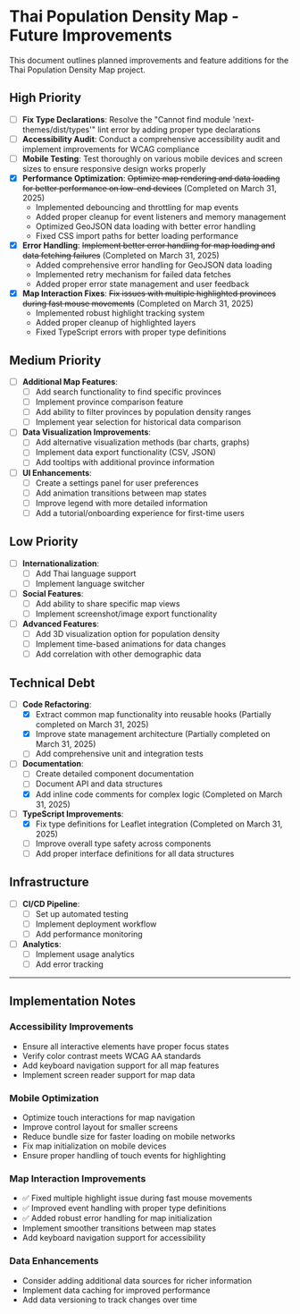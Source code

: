 # Thai Population Density Map - Future Improvements

This document outlines planned improvements and feature additions for the Thai Population Density Map project.

## High Priority

- [ ] **Fix Type Declarations**: Resolve the "Cannot find module 'next-themes/dist/types'" lint error by adding proper type declarations
- [ ] **Accessibility Audit**: Conduct a comprehensive accessibility audit and implement improvements for WCAG compliance
- [ ] **Mobile Testing**: Test thoroughly on various mobile devices and screen sizes to ensure responsive design works properly
- [x] **Performance Optimization**: ~~Optimize map rendering and data loading for better performance on low-end devices~~ (Completed on March 31, 2025)
  - Implemented debouncing and throttling for map events
  - Added proper cleanup for event listeners and memory management
  - Optimized GeoJSON data loading with better error handling
  - Fixed CSS import paths for better loading performance
- [x] **Error Handling**: ~~Implement better error handling for map loading and data fetching failures~~ (Completed on March 31, 2025)
  - Added comprehensive error handling for GeoJSON data loading
  - Implemented retry mechanism for failed data fetches
  - Added proper error state management and user feedback
- [x] **Map Interaction Fixes**: ~~Fix issues with multiple highlighted provinces during fast mouse movements~~ (Completed on March 31, 2025)
  - Implemented robust highlight tracking system
  - Added proper cleanup of highlighted layers
  - Fixed TypeScript errors with proper type definitions

## Medium Priority

- [ ] **Additional Map Features**:
  - [ ] Add search functionality to find specific provinces
  - [ ] Implement province comparison feature
  - [ ] Add ability to filter provinces by population density ranges
  - [ ] Implement year selection for historical data comparison
- [ ] **Data Visualization Improvements**:
  - [ ] Add alternative visualization methods (bar charts, graphs)
  - [ ] Implement data export functionality (CSV, JSON)
  - [ ] Add tooltips with additional province information
- [ ] **UI Enhancements**:
  - [ ] Create a settings panel for user preferences
  - [ ] Add animation transitions between map states
  - [ ] Improve legend with more detailed information
  - [ ] Add a tutorial/onboarding experience for first-time users

## Low Priority

- [ ] **Internationalization**:
  - [ ] Add Thai language support
  - [ ] Implement language switcher
- [ ] **Social Features**:
  - [ ] Add ability to share specific map views
  - [ ] Implement screenshot/image export functionality
- [ ] **Advanced Features**:
  - [ ] Add 3D visualization option for population density
  - [ ] Implement time-based animations for data changes
  - [ ] Add correlation with other demographic data

## Technical Debt

- [ ] **Code Refactoring**:
  - [x] Extract common map functionality into reusable hooks (Partially completed on March 31, 2025)
  - [x] Improve state management architecture (Partially completed on March 31, 2025)
  - [ ] Add comprehensive unit and integration tests
- [ ] **Documentation**:
  - [ ] Create detailed component documentation
  - [ ] Document API and data structures
  - [x] Add inline code comments for complex logic (Completed on March 31, 2025)
- [ ] **TypeScript Improvements**:
  - [x] Fix type definitions for Leaflet integration (Completed on March 31, 2025)
  - [ ] Improve overall type safety across components
  - [ ] Add proper interface definitions for all data structures

## Infrastructure

- [ ] **CI/CD Pipeline**:
  - [ ] Set up automated testing
  - [ ] Implement deployment workflow
  - [ ] Add performance monitoring
- [ ] **Analytics**:
  - [ ] Implement usage analytics
  - [ ] Add error tracking

---

## Implementation Notes

### Accessibility Improvements

- Ensure all interactive elements have proper focus states
- Verify color contrast meets WCAG AA standards
- Add keyboard navigation support for all map features
- Implement screen reader support for map data

### Mobile Optimization

- Optimize touch interactions for map navigation
- Improve control layout for smaller screens
- Reduce bundle size for faster loading on mobile networks
- Fix map initialization on mobile devices
- Ensure proper handling of touch events for highlighting

### Map Interaction Improvements

- ✅ Fixed multiple highlight issue during fast mouse movements
- ✅ Improved event handling with proper type definitions
- ✅ Added robust error handling for map initialization
- Implement smoother transitions between map states
- Add keyboard navigation support for accessibility

### Data Enhancements

- Consider adding additional data sources for richer information
- Implement data caching for improved performance
- Add data versioning to track changes over time
